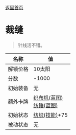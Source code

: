 [返回首页](index.md)  
# 裁缝  
> 针线活不错。  
  
名称  |  值  
----  |  ----  
解锁价格  |  10太阳  
分数  |  -1000  
初始装备  |  无  
额外卡牌  |  [织布机(蓝图)](Bp_Loom.md)<br>[纺锤(蓝图)](Bp_Spindle.md)  
初始状态  |  [纺织(技能)](Skill_Tailoring.md)+75  
被动状态  |  无  
